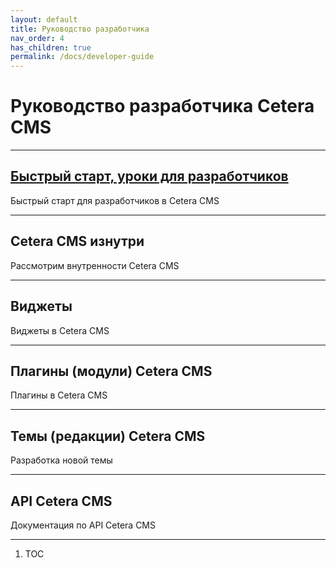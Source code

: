 ```yaml
---
layout: default
title: Руководство разработчика
nav_order: 4
has_children: true
permalink: /docs/developer-guide
---
```

# Руководство разработчика Cetera CMS

---

## [Быстрый старт, уроки для разработчиков](fast-start)

Быстрый старт для разработчиков в Cetera CMS

---

## Cetera CMS изнутри

Рассмотрим внутренности Cetera CMS

---

## Виджеты

Виджеты в Cetera CMS

---

## Плагины (модули) Cetera CMS

Плагины в Cetera CMS

---

## Темы (редакции) Cetera CMS

Разработка новой темы

---

## API Cetera CMS

Документация по API Cetera CMS

---
1. TOC


